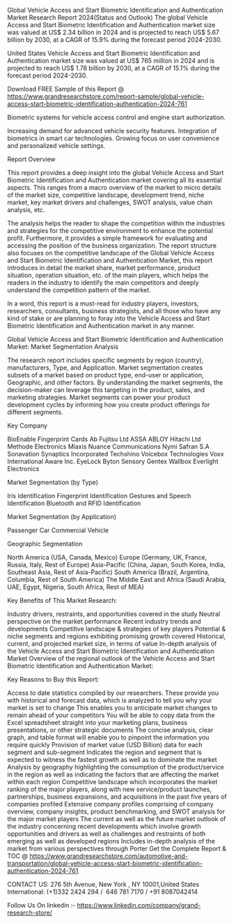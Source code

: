 Global Vehicle Access and Start Biometric Identification and Authentication Market Research Report 2024(Status and Outlook)
The global Vehicle Access and Start Biometric Identification and Authentication market size was valued at US$ 2.34 billion in 2024 and is projected to reach US$ 5.67 billion by 2030, at a CAGR of 15.9% during the forecast period 2024-2030.

United States Vehicle Access and Start Biometric Identification and Authentication market size was valued at US$ 765 million in 2024 and is projected to reach US$ 1.78 billion by 2030, at a CAGR of 15.1% during the forecast period 2024-2030.

Download FREE Sample of this Report @ https://www.grandresearchstore.com/report-sample/global-vehicle-access-start-biometric-identification-authentication-2024-761

Biometric systems for vehicle access control and engine start authorization.

Increasing demand for advanced vehicle security features. Integration of biometrics in smart car technologies. Growing focus on user convenience and personalized vehicle settings.

Report Overview

This report provides a deep insight into the global Vehicle Access and Start Biometric Identification and Authentication market covering all its essential aspects. This ranges from a macro overview of the market to micro details of the market size, competitive landscape, development trend, niche market, key market drivers and challenges, SWOT analysis, value chain analysis, etc.

The analysis helps the reader to shape the competition within the industries and strategies for the competitive environment to enhance the potential profit. Furthermore, it provides a simple framework for evaluating and accessing the position of the business organization. The report structure also focuses on the competitive landscape of the Global Vehicle Access and Start Biometric Identification and Authentication Market, this report introduces in detail the market share, market performance, product situation, operation situation, etc. of the main players, which helps the readers in the industry to identify the main competitors and deeply understand the competition pattern of the market.

In a word, this report is a must-read for industry players, investors, researchers, consultants, business strategists, and all those who have any kind of stake or are planning to foray into the Vehicle Access and Start Biometric Identification and Authentication market in any manner.

Global Vehicle Access and Start Biometric Identification and Authentication Market: Market Segmentation Analysis

The research report includes specific segments by region (country), manufacturers, Type, and Application. Market segmentation creates subsets of a market based on product type, end-user or application, Geographic, and other factors. By understanding the market segments, the decision-maker can leverage this targeting in the product, sales, and marketing strategies. Market segments can power your product development cycles by informing how you create product offerings for different segments.

Key Company

BioEnable
Fingerprint Cards Ab
Fujitsu Ltd
ASSA ABLOY
Hitachi Ltd
Methode Electronics
Miaxis
Nuance Communications
Nymi
Safran S.A
Sonavation
Synaptics Incorporated
Techshino
Voicebox Technologies
Voxx International
Aware Inc.
EyeLock
Byton
Sensory
Gentex
Wallbox
Everlight Electronics

Market Segmentation (by Type)

Iris Identification
Fingerprint Identification
Gestures and Speech Identification
Bluetooth and RFID Identification

Market Segmentation (by Application)

Passenger Car
Commercial Vehicle

Geographic Segmentation

North America (USA, Canada, Mexico)
Europe (Germany, UK, France, Russia, Italy, Rest of Europe)
Asia-Pacific (China, Japan, South Korea, India, Southeast Asia, Rest of Asia-Pacific)
South America (Brazil, Argentina, Columbia, Rest of South America)
The Middle East and Africa (Saudi Arabia, UAE, Egypt, Nigeria, South Africa, Rest of MEA)

Key Benefits of This Market Research:

Industry drivers, restraints, and opportunities covered in the study
Neutral perspective on the market performance
Recent industry trends and developments
Competitive landscape & strategies of key players
Potential & niche segments and regions exhibiting promising growth covered
Historical, current, and projected market size, in terms of value
In-depth analysis of the Vehicle Access and Start Biometric Identification and Authentication Market
Overview of the regional outlook of the Vehicle Access and Start Biometric Identification and Authentication Market:

Key Reasons to Buy this Report:

Access to date statistics compiled by our researchers. These provide you with historical and forecast data, which is analyzed to tell you why your market is set to change
This enables you to anticipate market changes to remain ahead of your competitors
You will be able to copy data from the Excel spreadsheet straight into your marketing plans, business presentations, or other strategic documents
The concise analysis, clear graph, and table format will enable you to pinpoint the information you require quickly
Provision of market value (USD Billion) data for each segment and sub-segment
Indicates the region and segment that is expected to witness the fastest growth as well as to dominate the market
Analysis by geography highlighting the consumption of the product/service in the region as well as indicating the factors that are affecting the market within each region
Competitive landscape which incorporates the market ranking of the major players, along with new service/product launches, partnerships, business expansions, and acquisitions in the past five years of companies profiled
Extensive company profiles comprising of company overview, company insights, product benchmarking, and SWOT analysis for the major market players
The current as well as the future market outlook of the industry concerning recent developments which involve growth opportunities and drivers as well as challenges and restraints of both emerging as well as developed regions
Includes in-depth analysis of the market from various perspectives through Porter
Get the Complete Report & TOC @ https://www.grandresearchstore.com/automotive-and-transportation/global-vehicle-access-start-biometric-identification-authentication-2024-761

CONTACT US:
276 5th Avenue, New York , NY 10001,United States
International: (+1)332 2424 294 /  646 781 7170 / +91 8087042414

Follow Us On linkedin :- https://www.linkedin.com/company/grand-research-store/
